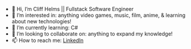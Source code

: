 - 👋 Hi, I’m Cliff Helms || Fullstack Software Engineer
- 👀 I’m interested in: anything video games, music, film, anime, & learning about new technologies!
- 🌱 I’m currently learning: C#
- 💞️ I’m looking to collaborate on: anything to expand my knowledge!
- 📫 How to reach me: <a href="https://www.linkedin.com/in/cliff-helms/">LinkedIn</a>
<!---
crackTheCliff/crackTheCliff is a ✨ special ✨ repository because its `README.md` (this file) appears on your GitHub profile.
You can click the Preview link to take a look at your changes.
--->
